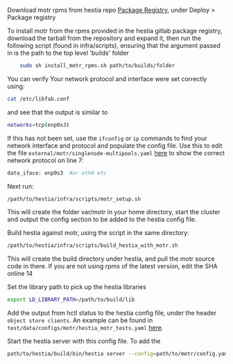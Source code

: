 Download motr rpms from hestia repo [Package Registry](https://git.ichec.ie/io-sea-internal/hestia/-/packages), under Deploy > Package registry  

To install motr from the rpms provided in the hestia gitlab package registry, download the tarball from the repository and expand it, then run the following script (found in infra/scripts), ensuring that the argument passed in is the path to the top level 'builds' folder

```bash 
    sudo sh install_motr_rpms.sh path/to/builds/folder    
```

You can verify Your network protocol and interface were set correctly using:  

```bash 
cat /etc/libfab.conf
```
and see that the output is similar to

```bash
networks=tcp(enp0s3)
```

If this has not been set, use the `ifconfig` or `ip` commands to find your network interface and protocol and populate the config file. Use this to edit the file `external/motr/singlenode-multipools.yaml` [here](https://git.ichec.ie/io-sea-internal/hestia/-/blob/devel/external/motr/singlenode-multipools.yaml?ref_type=heads) to show the correct network protocol on line 7: 

```bash
data_iface: enp0s3  #or eth0 etc
```

Next run: 

```bash 
/path/to/hestia/infra/scripts/motr_setup.sh
```

This will create the folder var/motr in your home directory, start the cluster and output the config section to be added to the hestia config file. 

Build hestia against motr, using the script in the same directory: 

```bash
/path/to/hestia/infra/scripts/build_hestia_with_motr.sh
```

This will create the build directory under hestia, and pull the motr source code in there. If you are not using rpms of the latest version, edit the SHA online 14

Set the library path to pick up the hestia libraries

```bash
export LD_LIBRARY_PATH=/path/to/build/lib
```

Add the output from hctl status to the hestia config file, under the header `object store clients`. An example can be found in `test/data/configs/motr/hestia_motr_tests.yaml` [here](https://git.ichec.ie/io-sea-internal/hestia/-/blob/devel/test/data/configs/motr/hestia_motr_tests.yaml?ref_type=heads).

Start the hestia server with this config file. To add the 

```bash 
path/to/hestia/build/bin/hestia server --config=path/to/motr/config.yaml
```

